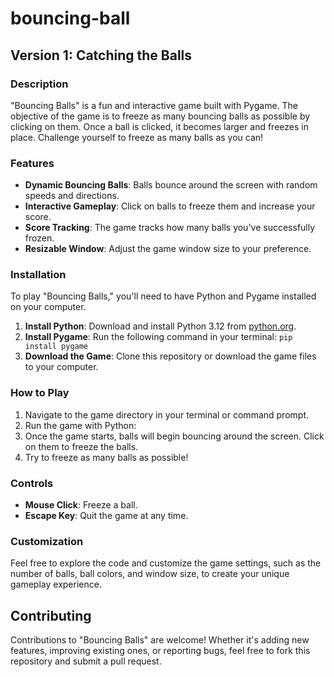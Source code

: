 # bouncing-ball

## Version 1: Catching the Balls

### Description

"Bouncing Balls" is a fun and interactive game built with Pygame. The objective of the game is to freeze as many bouncing balls as possible by clicking on them. Once a ball is clicked, it becomes larger and freezes in place. Challenge yourself to freeze as many balls as you can!

### Features

- **Dynamic Bouncing Balls**: Balls bounce around the screen with random speeds and directions.
- **Interactive Gameplay**: Click on balls to freeze them and increase your score.
- **Score Tracking**: The game tracks how many balls you've successfully frozen.
- **Resizable Window**: Adjust the game window size to your preference.

### Installation

To play "Bouncing Balls," you'll need to have Python and Pygame installed on your computer.

1. **Install Python**: Download and install Python 3.12 from [python.org](https://www.python.org/).
2. **Install Pygame**: Run the following command in your terminal:
    `pip install pygame`
3. **Download the Game**: Clone this repository or download the game files to your computer.

### How to Play

1. Navigate to the game directory in your terminal or command prompt.
2. Run the game with Python:
3. Once the game starts, balls will begin bouncing around the screen. Click on them to freeze the balls.
4. Try to freeze as many balls as possible!

### Controls

- **Mouse Click**: Freeze a ball.
- **Escape Key**: Quit the game at any time.

### Customization

Feel free to explore the code and customize the game settings, such as the number of balls, ball colors, and window size, to create your unique gameplay experience.

## Contributing

Contributions to "Bouncing Balls" are welcome! Whether it's adding new features, improving existing ones, or reporting bugs, feel free to fork this repository and submit a pull request.





